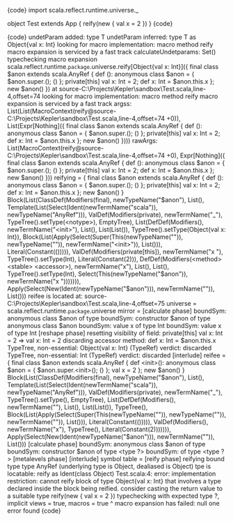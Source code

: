 {code}
import scala.reflect.runtime.universe._

object Test extends App {
  reify(new { val x = 2 })
}
{code}

{code}
undetParam added: type T
undetParam inferred: type T as Object{val x: Int}
looking for macro implementation: macro method reify
macro expansion is serviced by a fast track
calculateUndetparams: Set()
typechecking macro expansion scala.reflect.runtime.`package`.universe.reify[Object{val x: Int}]({
  final class $anon extends scala.AnyRef {
    def <init>(): anonymous class $anon = {
      $anon.super.<init>();
      ()
    };
    private[this] val x: Int = 2;
    <stable> <accessor> def x: Int = $anon.this.x
  };
  new $anon()
}) at source-C:\Projects\Kepler\sandbox\Test.scala,line-4,offset=74
looking for macro implementation: macro method reify
macro expansion is serviced by a fast track
argss: List(List(MacroContext(reify@source-C:\Projects\Kepler\sandbox\Test.scala,line-4,offset=74 +0)), List(Expr[Nothing]({
  final class $anon extends scala.AnyRef {
    def <init>(): anonymous class $anon = {
      $anon.super.<init>();
      ()
    };
    private[this] val x: Int = 2;
    <stable> <accessor> def x: Int = $anon.this.x
  };
  new $anon()
})))
rawArgs: List(MacroContext(reify@source-C:\Projects\Kepler\sandbox\Test.scala,line-4,offset=74 +0), Expr[Nothing]({
  final class $anon extends scala.AnyRef {
    def <init>(): anonymous class $anon = {
      $anon.super.<init>();
      ()
    };
    private[this] val x: Int = 2;
    <stable> <accessor> def x: Int = $anon.this.x
  };
  new $anon()
}))
reifying = 
{
  final class $anon extends scala.AnyRef {
    def <init>(): anonymous class $anon = {
      $anon.super.<init>();
      ()
    };
    private[this] val x: Int = 2;
    <stable> <accessor> def x: Int = $anon.this.x
  };
  new $anon()
}
Block(List(ClassDef(Modifiers(final), newTypeName("$anon"), List(), Template(List(Select(Ident(newTermName("scala")), newTypeName("AnyRef"))), ValDef(Modifiers(private), newTermName("_"), TypeTree().setType(<notype>), EmptyTree), List(DefDef(Modifiers(), newTermName("<init>"), List(), List(List()), TypeTree().setType(Object{val x: Int}), Block(List(Apply(Select(Super(This(newTypeName("")), newTypeName("")), newTermName("<init>")), List())), Literal(Constant(())))), ValDef(Modifiers(private[this]), newTermName("x "), TypeTree().setType(Int), Literal(Constant(2))), DefDef(Modifiers(<method> <stable> <accessor>), newTermName("x"), List(), List(), TypeTree().setType(Int), Select(This(newTypeName("$anon")), newTermName("x "))))))), Apply(Select(New(Ident(newTypeName("$anon"))), newTermName("<init>")), List()))
reifee is located at: source-C:\Projects\Kepler\sandbox\Test.scala,line-4,offset=75
universe = scala.reflect.runtime.`package`.universe
mirror = <empty>
[calculate phase]
boundSym: anonymous class $anon of type <notype>
boundSym: constructor $anon of type anonymous class $anon
boundSym: value x of type Int
boundSym: value x of type Int
[reshape phase]
resetting visibility of field: private[this] val x: Int = 2 => val x: Int = 2
discarding accessor method: <stable> <accessor> def x: Int = $anon.this.x
TypeTree, non-essential: Object{val x: Int} (TypeRef)
verdict: discarded
TypeTree, non-essential: Int (TypeRef)
verdict: discarded
[interlude]
reifee = 
{
  final class $anon extends scala.AnyRef {
    def <init>(): anonymous class $anon = {
      $anon.super.<init>();
      ()
    };
    val x = 2
  };
  new $anon()
}
Block(List(ClassDef(Modifiers(final), newTypeName("$anon"), List(), Template(List(Select(Ident(newTermName("scala")), newTypeName("AnyRef"))), ValDef(Modifiers(private), newTermName("_"), TypeTree().setType(<notype>), EmptyTree), List(DefDef(Modifiers(), newTermName("<init>"), List(), List(List()), TypeTree(), Block(List(Apply(Select(Super(This(newTypeName("")), newTypeName("")), newTermName("<init>")), List())), Literal(Constant(())))), ValDef(Modifiers(), newTermName("x"), TypeTree(), Literal(Constant(2))))))), Apply(Select(New(Ident(newTypeName("$anon"))), newTermName("<init>")), List()))
[calculate phase]
boundSym: anonymous class $anon of type <notype>
boundSym: constructor $anon of type <type ?>
boundSym: <none> of type <type ?>
[metalevels phase]
[interlude]
symbol table = <empty>
[reify phase]
reifying bound type type AnyRef (underlying type is Object, dealiased is Object)
tpe is locatable: reify as Ident(class Object)
Test.scala:4: error: implementation restriction: cannot reify block of type Object{val x: Int} that involves a type declared inside the block being reified. consider casting the return value to a suitable type
  reify(new { val x = 2 })
typechecking <empty> with expected type ?, implicit views = true, macros = true
        ^
<empty>
macro expansion has failed: null
one error found
{code}
